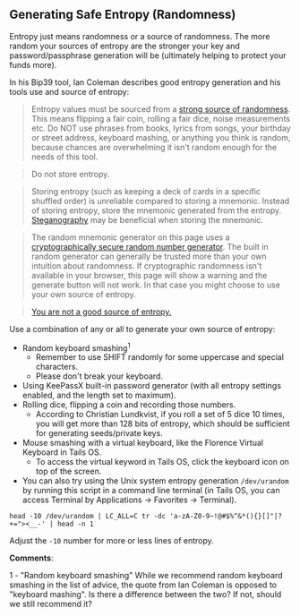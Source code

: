 ## Generating Safe Entropy (Randomness)

Entropy just means randomness or a source of randomness. The more random your sources of entropy are the stronger your key and password/passphrase generation will be (ultimately helping to protect your funds more).

In his Bip39 tool, Ian Coleman describes good entropy generation and his tools use and source of entropy:

>Entropy values must be sourced from a [strong source of randomness](https://en.wikipedia.org/wiki/Random_number_generation). This means flipping a fair coin, rolling a fair dice, noise measurements etc. Do NOT use phrases from books, lyrics from songs, your birthday or street address, keyboard mashing, or anything you think is random, because chances are overwhelming it isn't random enough for the needs of this tool.

>Do not store entropy.

>Storing entropy (such as keeping a deck of cards in a specific shuffled order) is unreliable compared to storing a mnemonic. Instead of storing entropy, store the mnemonic generated from the entropy. [Steganography](https://en.wikipedia.org/wiki/Steganography#Physical) may be beneficial when storing the mnemonic.

>The random mnemonic generator on this page uses a [cryptographically secure random number generator](https://developer.mozilla.org/en-US/docs/Web/API/RandomSource/getRandomValues). The built in random generator can generally be trusted more than your own intuition about randomness. If cryptographic randomness isn't available in your browser, this page will show a warning and the generate button will not work. In that case you might choose to use your own source of entropy.

>[You are not a good source of entropy.](https://bitcointalk.org/index.php?topic=311000.msg3345309#msg3345309)

Use a combination of any or all to generate your own source of entropy:
- Random keyboard smashing<sup>1</sup>
  - Remember to use SHIFT randomly for some uppercase and special characters.
  - Please don't break your keyboard.
- Using KeePassX built-in password generator (with all entropy settings enabled, and the length set to maximum).
- Rolling dice, flipping a coin and recording those numbers.
  - According to Christian Lundkvist, if you roll a set of 5 dice 10 times, you will get more than 128 bits of entropy, which should be sufficient for generating seeds/private keys.
- Mouse smashing with a virtual keyboard, like the Florence Virtual Keyboard in Tails OS.
   - To access the virtual keyword in Tails OS, click the keyboard icon on top of the screen.
- You can also try using the Unix system entropy generation `/dev/urandom` by running this script in a command line terminal (in Tails OS, you can access Terminal by Applications -> Favorites -> Terminal).

```
head -10 /dev/urandom | LC_ALL=C tr -dc 'a-zA-Z0-9~!@#$%^&*(){}[]"|?+="><__-' | head -n 1
```
	
Adjust the `-10` number for more or less lines of entropy.

**Comments**:

1 - "Random keyboard smashing"
While we recommend random keyboard smashing in the list of advice, the quote from Ian Coleman is opposed to "keyboard mashing". Is there a difference between the two? If not, should we still recommend it?


